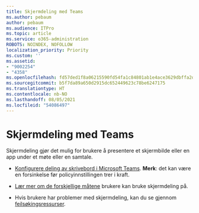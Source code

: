 ```yaml
---
title: Skjermdeling med Teams
ms.author: pebaum
author: pebaum
ms.audience: ITPro
ms.topic: article
ms.service: o365-administration
ROBOTS: NOINDEX, NOFOLLOW
localization_priority: Priority
ms.custom: ''
ms.assetid:
- "9002254"
- "4358"
ms.openlocfilehash: fd57ded1f8a06215590fd54fa1c84801ab1e4ace3629dbffa2d08026139a96fd
ms.sourcegitcommit: b5f7da89a650d2915dc652449623c78be6247175
ms.translationtype: HT
ms.contentlocale: nb-NO
ms.lasthandoff: 08/05/2021
ms.locfileid: "54086497"
---
```

# <a name="screen-sharing-with-teams"></a>Skjermdeling med Teams

Skjermdeling gjør det mulig for brukere å presentere et skjermbilde eller en app under et møte eller en samtale.

- [Konfigurere deling av skrivebord i Microsoft Teams](https://docs.microsoft.com/microsoftteams/configure-desktop-sharing). **Merk**: det kan være en forsinkelse før policyinnstillingen trer i kraft. 

- [Lær mer om de forskjellige måtene](https://docs.microsoft.com/microsoftteams/meeting-policies-in-teams#meeting-policy-settings---content-sharing) brukere kan bruke skjermdeling på. 

- Hvis brukere har problemer med skjermdeling, kan du se gjennom [feilsøkingsressurser](https://docs.microsoft.com/microsoftteams/connectivity-issues). 
